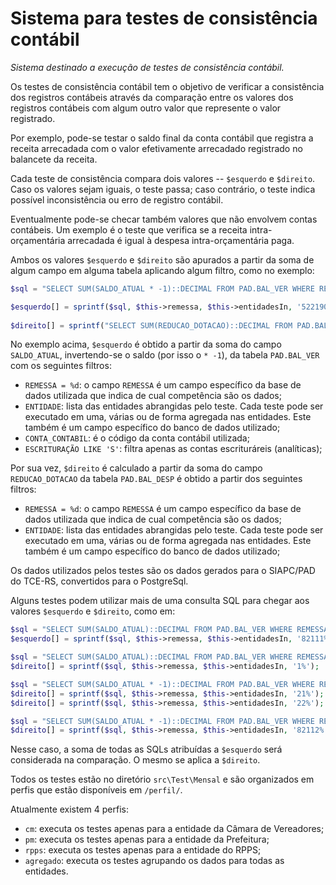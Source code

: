 # Sistema para testes de consistência contábil

*Sistema destinado a execução de testes de consistência contábil.*

Os testes de consistência contábil tem o objetivo de verificar a consistência dos registros contábeis 
através da comparação entre os valores dos registros contábeis com algum outro valor que represente o valor registrado.

Por exemplo, pode-se testar o saldo final da conta contábil que registra a receita arrecadada com o valor efetivamente arrecadado
registrado no balancete da receita.

Cada teste de consistência compara dois valores -- `$esquerdo` e `$direito`. Caso os valores sejam iguais, o teste passa; caso contrário, 
o teste indica possível inconsistência ou erro de registro contábil.

Eventualmente pode-se checar também valores que não envolvem contas contábeis. Um exemplo é o teste que verifica se a receita intra-orçamentária arrecadada é igual à despesa intra-orçamentária paga.

Ambos os valores `$esquerdo` e `$direito` são apurados a partir da soma de algum campo em alguma tabela aplicando algum filtro, como no exemplo:

```php
$sql = "SELECT SUM(SALDO_ATUAL * -1)::DECIMAL FROM PAD.BAL_VER WHERE REMESSA = %d AND ENTIDADE IN (%s) AND CONTA_CONTABIL LIKE '%s' AND ESCRITURACAO LIKE 'S'";        

$esquerdo[] = sprintf($sql, $this->remessa, $this->entidadesIn, '5221904%');
  
$direito[] = sprintf("SELECT SUM(REDUCAO_DOTACAO)::DECIMAL FROM PAD.BAL_DESP WHERE REMESSA = %d AND ENTIDADE IN (%s)", $this->remessa, $this->entidadesIn);
```

No exemplo acima, `$esquerdo` é obtido a partir da soma do campo `SALDO_ATUAL`, invertendo-se o saldo (por isso o `* -1`), da tabela `PAD.BAL_VER` com os seguintes filtros:

- `REMESSA = %d`: o campo `REMESSA` é um campo específico da base de dados utilizada que indica de cual competência são os dados;
- `ENTIDADE`: lista das entidades abrangidas pelo teste. Cada teste pode ser executado em uma, várias ou de forma agregada nas entidades. Este também é um campo específico do banco de dados utilizado;
- `CONTA_CONTABIL`: é o código da conta contábil utilizada;
- `ESCRITURAÇÃO LIKE 'S'`: filtra apenas as contas escrituráreis (analíticas);

Por sua vez, `$direito` é calculado a partir da soma do campo `REDUCAO_DOTACAO` da tabela `PAD.BAL_DESP` é obtido a partir dos seguintes filtros:

- `REMESSA = %d`: o campo `REMESSA` é um campo específico da base de dados utilizada que indica de cual competência são os dados;
- `ENTIDADE`: lista das entidades abrangidas pelo teste. Cada teste pode ser executado em uma, várias ou de forma agregada nas entidades. Este também é um campo específico do banco de dados utilizado;

Os dados utilizados pelos testes são os dados gerados para o SIAPC/PAD do TCE-RS, convertidos para o PostgreSql.

Alguns testes podem utilizar mais de uma consulta SQL para chegar aos valores `$esquerdo` e `$direito`, como em:

```php
$sql = "SELECT SUM(SALDO_ATUAL)::DECIMAL FROM PAD.BAL_VER WHERE REMESSA = %d AND ENTIDADE IN (%s) AND CONTA_CONTABIL LIKE '%s' AND ESCRITURACAO LIKE 'S'";
$esquerdo[] = sprintf($sql, $this->remessa, $this->entidadesIn, '82111%');

$sql = "SELECT SUM(SALDO_ATUAL)::DECIMAL FROM PAD.BAL_VER WHERE REMESSA = %d AND ENTIDADE IN (%s) AND CONTA_CONTABIL LIKE '%s' AND ESCRITURACAO LIKE 'S' AND INDICADOR_SUPERAVIT_FINANCEIRO LIKE 'F'";
$direito[] = sprintf($sql, $this->remessa, $this->entidadesIn, '1%');

$sql = "SELECT SUM(SALDO_ATUAL * -1)::DECIMAL FROM PAD.BAL_VER WHERE REMESSA = %d AND ENTIDADE IN (%s) AND CONTA_CONTABIL LIKE '%s' AND ESCRITURACAO LIKE 'S' AND INDICADOR_SUPERAVIT_FINANCEIRO LIKE 'F'";
$direito[] = sprintf($sql, $this->remessa, $this->entidadesIn, '21%');
$direito[] = sprintf($sql, $this->remessa, $this->entidadesIn, '22%');

$sql = "SELECT SUM(SALDO_ATUAL * -1)::DECIMAL FROM PAD.BAL_VER WHERE REMESSA = %d AND ENTIDADE IN (%s) AND CONTA_CONTABIL LIKE '%s' AND ESCRITURACAO LIKE 'S'";
$direito[] = sprintf($sql, $this->remessa, $this->entidadesIn, '82112%');
```

Nesse caso, a soma de todas as SQLs atribuídas a `$esquerdo` será considerada na comparação. O mesmo se aplica a `$direito`.

Todos os testes estão no diretório `src\Test\Mensal` e são organizados em perfis que estão disponíveis em `/perfil/`.

Atualmente existem 4 perfis:

- `cm`: executa os testes apenas para a entidade da Câmara de Vereadores;
- `pm`: executa os testes apenas para a entidade da Prefeitura;
- `rpps`: executa os testes apenas para a entidade do RPPS;
- `agregado`: executa os testes agrupando os dados para todas as entidades.

